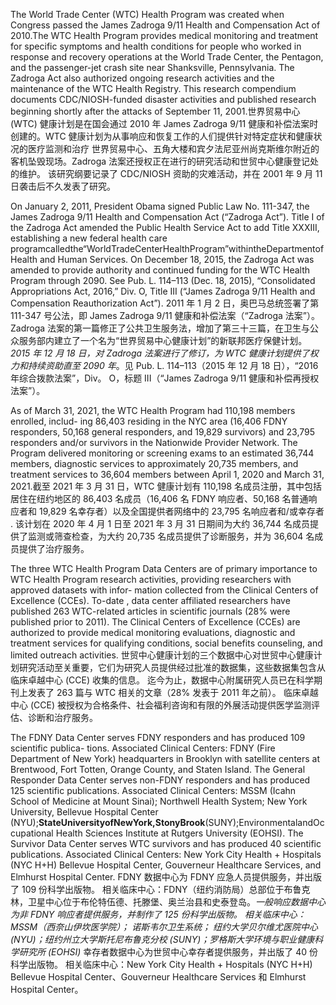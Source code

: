 The World Trade Center (WTC) Health Program was created when Congress passed the James Zadroga 9/11 Health and Compensation Act of 2010.The WTC Health Program provides medical monitoring and treatment for specific symptoms and health conditions for people who worked in response and recovery operations at the World Trade Center, the Pentagon, and the passenger-jet crash site near Shanksville, Pennsylvania. The Zadroga Act also authorized ongoing research activities and the maintenance of the WTC Health Registry. This research compendium documents CDC/NIOSH-funded disaster activities and published research beginning shortly after the attacks of September 11, 2001.世界贸易中心 (WTC) 健康计划是在国会通过 2010 年 James Zadroga 9/11 健康和补偿法案时创建的。WTC 健康计划为从事响应和恢复工作的人们提供针对特定症状和健康状况的医疗监测和治疗 世界贸易中心、五角大楼和宾夕法尼亚州尚克斯维尔附近的客机坠毁现场。Zadroga 法案还授权正在进行的研究活动和世贸中心健康登记处的维护。 该研究纲要记录了 CDC/NIOSH 资助的灾难活动，并在 2001 年 9 月 11 日袭击后不久发表了研究。

On January 2, 2011, President Obama signed Public Law No. 111-347, the James Zadroga 9/11 Health and Compensation Act (“Zadroga Act”). Title I of the Zadroga Act amended the Public Health Service Act to add Title XXXIII, establishing a new federal health care programcalledthe“WorldTradeCenterHealthProgram”withintheDepartmentofHealth and Human Services. On December 18, 2015, the Zadroga Act was amended to provide authority and continued funding for the WTC Health Program through 2090. See Pub. L. 114–113 (Dec. 18, 2015), “Consolidated Appropriations Act, 2016,” Div. O, Title III (“James Zadroga 9/11 Health and Compensation Reauthorization Act”). 2011 年 1 月 2 日，奥巴马总统签署了第 111-347 号公法，即 James Zadroga 9/11 健康和补偿法案（“Zadroga 法案”）。 Zadroga 法案的第一篇修正了公共卫生服务法，增加了第三十三篇，在卫生与公众服务部内建立了一个名为“世界贸易中心健康计划”的新联邦医疗保健计划。 *2015 年 12 月 18 日，对 Zadroga 法案进行了修订，为 WTC 健康计划提供了权力和持续资助直至 2090 年*。见 Pub. L. 114–113（2015 年 12 月 18 日），“2016 年综合拨款法案”，Div。 O，标题 III（“James Zadroga 9/11 健康和补偿再授权法案”）。

As of March 31, 2021, the WTC Health Program had 110,198 members enrolled, includ- ing 86,403 residing in the NYC area (16,406 FDNY responders, 50,168 general responders, and 19,829 survivors) and 23,795 responders and/or survivors in the Nationwide Provider Network. The Program delivered monitoring or screening exams to an estimated 36,744 members, diagnostic services to approximately 20,735 members, and treatment services to 36,604 members between April 1, 2020 and March 31, 2021.截至 2021 年 3 月 31 日，WTC 健康计划有 110,198 名成员注册，其中包括居住在纽约地区的 86,403 名成员（16,406 名 FDNY 响应者、50,168 名普通响应者和 19,829 名幸存者）以及全国提供者网络中的 23,795 名响应者和/或幸存者 . 该计划在 2020 年 4 月 1 日至 2021 年 3 月 31 日期间为大约 36,744 名成员提供了监测或筛查检查，为大约 20,735 名成员提供了诊断服务，并为 36,604 名成员提供了治疗服务。

The three WTC Health Program Data Centers are of primary importance to WTC Health Program research activities, providing researchers with approved datasets with infor- mation collected from the Clinical Centers of Excellence (CCEs). To-date , data center affiliated researchers have published 263 WTC-related articles in scientific journals (28% were published prior to 2011). The Clinical Centers of Excellence (CCEs) are authorized to provide medical monitoring evaluations, diagnostic and treatment services for qualifying conditions, social benefits counseling, and limited outreach activities. 世贸中心健康计划的三个数据中心对世贸中心健康计划研究活动至关重要，它们为研究人员提供经过批准的数据集，这些数据集包含从临床卓越中心 (CCE) 收集的信息。 迄今为止，数据中心附属研究人员已在科学期刊上发表了 263 篇与 WTC 相关的文章（28% 发表于 2011 年之前）。 临床卓越中心 (CCE) 被授权为合格条件、社会福利咨询和有限的外展活动提供医学监测评估、诊断和治疗服务。

The FDNY Data Center serves FDNY responders and has produced 109 scientific publica- tions. Associated Clinical Centers: FDNY (Fire Department of New York) headquarters in Brooklyn with satellite centers at Brentwood, Fort Totten, Orange County, and Staten Island.
The General Responder Data Center serves non-FDNY responders and has produced 125 scientific publications. Associated Clinical Centers: MSSM (Icahn School of Medicine at Mount Sinai); Northwell Health System; New York University, Bellevue Hospital Center (NYU);**StateUniversityofNewYork,StonyBrook**(SUNY);EnvironmentalandOccupational Health Sciences Institute at Rutgers University (EOHSI). The Survivor Data Center serves WTC survivors and has produced 40 scientific publications. Associated Clinical Centers: New York City Health + Hospitals (NYC H+H) Bellevue Hospital Center, Gouverneur Healthcare Services, and Elmhurst Hospital Center. FDNY 数据中心为 FDNY 应急人员提供服务，并出版了 109 份科学出版物。 相关临床中心：FDNY（纽约消防局）总部位于布鲁克林，卫星中心位于布伦特伍德、托滕堡、奥兰治县和史泰登岛。*一般响应数据中心为非 FDNY 响应者提供服务，并制作了 125 份科学出版物。 相关临床中心：MSSM（西奈山伊坎医学院）； 诺斯韦尔卫生系统； 纽约大学贝尔维尤医院中心 (NYU)；纽约州立大学斯托尼布鲁克分校 (SUNY)；罗格斯大学环境与职业健康科学研究所 (EOHSI)*
幸存者数据中心为世贸中心幸存者提供服务，并出版了 40 份科学出版物。 相关临床中心：New York City Health + Hospitals (NYC H+H) Bellevue Hospital Center、Gouverneur Healthcare Services 和 Elmhurst Hospital Center。